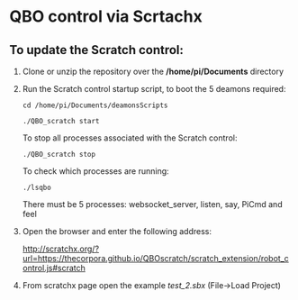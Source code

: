 # QBO control via Scrtachx

## To update the Scratch control:

1. Clone or unzip the repository over the **/home/pi/Documents** directory

1. Run the Scratch control startup script, to boot the 5 deamons required:

	`cd /home/pi/Documents/deamonsScripts`
	 
	`./QBO_scratch start` 
    
    To stop all processes associated with the Scratch control:
	
	`./QBO_scratch stop`
    
    To check which processes are running:
	
	`./lsqbo`
    
    There must be 5 processes: websocket_server, listen, say, PiCmd and feel

1. Open the browser and enter the following address:

	<http://scratchx.org/?url=https://thecorpora.github.io/QBOscratch/scratch_extension/robot_control.js#scratch>

1. From scratchx page open the example *test_2.sbx*    (File->Load Project)

